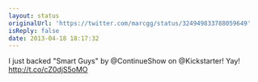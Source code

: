 ```yaml
---
layout: status
originalUrl: 'https://twitter.com/marcgg/status/324949833788059649'
isReply: false
date: 2013-04-18 18:17:32
---
```


I just backed "Smart Guys" by @ContinueShow on @Kickstarter! Yay! http://t.co/cZ0djS5oMO
